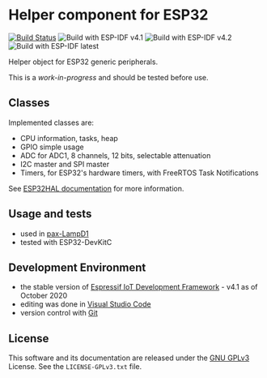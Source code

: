 # Helper component for ESP32

[![Build Status](https://travis-ci.com/CalinRadoni/ESP32HAL.svg?branch=main)](https://travis-ci.com/CalinRadoni/ESP32HAL)
![Build with ESP-IDF v4.1](https://github.com/CalinRadoni/ESP32HAL/workflows/Build%20with%20ESP-IDF%20v4.1/badge.svg)
![Build with ESP-IDF v4.2](https://github.com/CalinRadoni/ESP32HAL/workflows/Build%20with%20ESP-IDF%20v4.2/badge.svg)
![Build with ESP-IDF latest](https://github.com/CalinRadoni/ESP32HAL/workflows/Build%20with%20ESP-IDF%20latest/badge.svg)

Helper object for ESP32 generic peripherals.

This is a *work-in-progress* and should be tested before use.

## Classes

Implemented classes are:

- CPU information, tasks, heap
- GPIO simple usage
- ADC for ADC1, 8 channels, 12 bits, selectable attenuation
- I2C master and SPI master
- Timers, for ESP32's hardware timers, with FreeRTOS Task Notifications

See [ESP32HAL documentation](https://calinradoni.github.io/ESP32HAL/) for more information.

## Usage and tests

- used in [pax-LampD1](https://github.com/CalinRadoni/pax-LampD1)
- tested with ESP32-DevKitC

## Development Environment

- the stable version of [Espressif IoT Development Framework](https://github.com/espressif/esp-idf) - v4.1 as of October 2020
- editing was done in [Visual Studio Code](https://code.visualstudio.com)
- version control with [Git](https://git-scm.com)

## License

This software and its documentation are released under the [GNU GPLv3](http://www.gnu.org/licenses/gpl-3.0.html) License. See the `LICENSE-GPLv3.txt` file.
